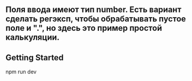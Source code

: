 ## Поля ввода имеют тип number. Есть вариант сделать регэксп, чтобы обрабатывать пустое поле и ".", но здесь это пример простой калькуляции. 

## Getting Started

npm run dev

